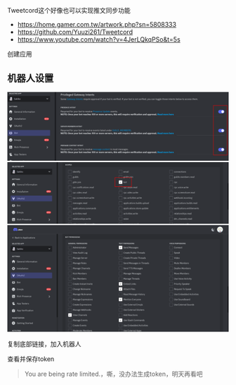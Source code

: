 Tweetcord这个好像也可以实现推文同步功能
- https://home.gamer.com.tw/artwork.php?sn=5808333
- https://github.com/Yuuzi261/Tweetcord
- https://www.youtube.com/watch?v=4JerLQkqPSo&t=5s


创建应用

## 机器人设置
![](assets/Pasted%20image%2020240726180208.png)
![](assets/Pasted%20image%2020240726180248.png)
![](assets/Pasted%20image%2020240726180516.png)

复制底部链接，加入机器人

查看并保存token
> You are being rate limited.，嘶，没办法生成token，明天再看吧
